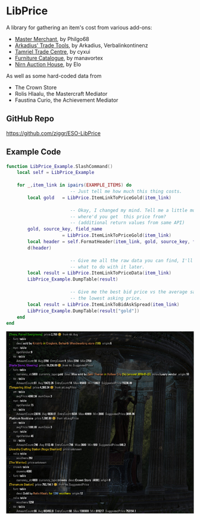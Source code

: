 # LibPrice

A library for gathering an item's cost from various add-ons:

- [Master Merchant](https://www.esoui.com/downloads/info928-MasterMerchant.html), by Philgo68
- [Arkadius' Trade Tools](https://www.esoui.com/downloads/info1752-ArkadiusTradeTools.html), by Arkadius, Verbalinkontinenz
- [Tamriel Trade Centre](https://www.esoui.com/downloads/info1245-TamrielTradeCentre.html), by cyxui
- [Furniture Catalogue](https://www.esoui.com/downloads/info1617-FurnitureCatalogue.html), by manavortex
- [Nirn Auction House](https://www.esoui.com/downloads/info1768-NirnAuctionHouse.html), by Elo

As well as some hard-coded data from

- The Crown Store
- Rolis Hlaalu, the Mastercraft Mediator
- Faustina Curio, the Achievement Mediator

## GitHub Repo

https://github.com/ziggr/ESO-LibPrice

## Example Code

```lua
function LibPrice_Example.SlashCommand()
    local self = LibPrice_Example

    for _,item_link in ipairs(EXAMPLE_ITEMS) do
                        -- Just tell me how much this thing costs.
        local gold   = LibPrice.ItemLinkToPriceGold(item_link)

                        -- Okay, I changed my mind. Tell me a little more:
                        -- where'd you get  this price from?
                        -- (additional return values from same API)
        gold, source_key, field_name
                     = LibPrice.ItemLinkToPriceGold(item_link)
        local header = self.FormatHeader(item_link, gold, source_key, field_name)
        d(header)

                        -- Give me all the raw data you can find, I'll figure out
                        -- what to do with it later.
        local result = LibPrice.ItemLinkToPriceData(item_link)
        LibPrice_Example.DumpTable(result)

                        -- Give me the best bid price vs the average sale price vs
                        -- the lowest asking price.
        local result = LibPrice.ItemLinkToBidAskSpread(item_link)
        LibPrice_Example.DumpTable(result["gold"])
    end
end
```
![example](doc/example.jpg)




